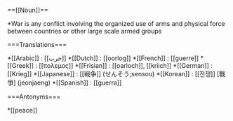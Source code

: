 ==[[Noun]]==

*War is any conflict involving the organized use of arms and physical force between countries or other large scale armed groups

===Translations===

*[[Arabic]] : [[حرب]]
*[[Dutch]] : [[oorlog]]
*[[French]] : [[guerre]]
*[[Greek]] : [[πολεμος]]
*[[Frisian]] : [[oarloch]], [[kriich]]
*[[German]] : [[Krieg]]
*[[Japanese]] : [[戦争]] (せんそう;sensou)
*[[Korean]] : [[전쟁]] [戰爭] (jeonjaeng)
*[[Spanish]] : [[guerra]]

===Antonyms===

*[[peace]]